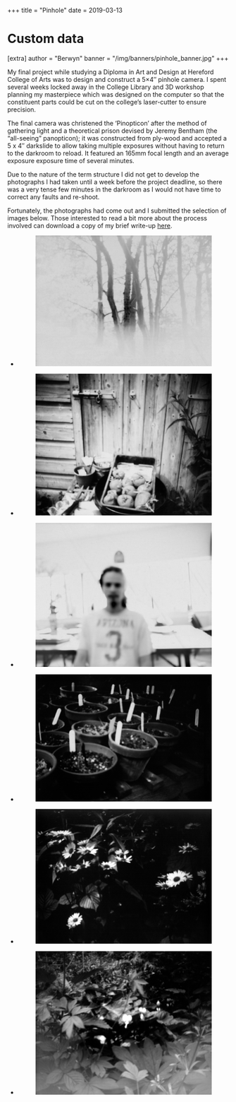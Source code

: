 +++
title = "Pinhole"
date = 2019-03-13

# Custom data
[extra]
author = "Berwyn"
banner = "/img/banners/pinhole_banner.jpg"
+++


<div class="text-block">
  <p>
    My final project while studying a Diploma in Art and Design at Hereford College of Arts was to design and construct a 5&#215;4&#8243; pinhole camera. I spent several weeks locked away in the College Library and 3D workshop planning my masterpiece which was designed on the computer so that the constituent parts could be cut on the college&#8217;s laser-cutter to ensure precision.
  </p>

  <p>
    The final camera was christened the &#8216;Pinopticon&#8217; after the method of gathering light and a theoretical prison devised by Jeremy Bentham (the &#8220;all-seeing&#8221; panopticon); it was constructed from ply-wood and accepted a 5 x 4&#8243; darkslide to allow taking multiple exposures without having to return to the darkroom to reload. It featured an 165mm focal length and an average exposure exposure time of several minutes.
  </p>

  <p>
    Due to the nature of the term structure I did not get to develop the photographs I had taken until a week before the project deadline, so there was a very tense few minutes in the darkroom as I would not have time to correct any faults and re-shoot.
  </p>

  <p>
    Fortunately, the photographs had come out and I submitted the selection of images below. Those interested to read a bit more about the process involved can download a copy of my brief write-up <a href="How-it-was-made-like.pdf">here</a>.
  </p>
</div>

<ul class="gallery">
  <li class="gallery-item">
    <figure>
      <a href="high_res001_clean.jpg">
        <img src="high_res001_clean.jpg" alt="" />
      </a>
    </figure>
  </li>
  <li class="gallery-item">
    <figure>
      <a href="high_res002_clean.jpg">
        <img src="high_res002_clean.jpg" alt="" />
      </a>
    </figure>
  </li>
  <li class="gallery-item">
    <figure>
      <a href="high_res004_clean.jpg">
        <img src="high_res004_clean.jpg" alt="" />
      </a>
    </figure>
  </li>
  <li class="gallery-item">
    <figure>
      <a href="high_res2001_clean.jpg">
        <img src="high_res2001_clean.jpg" alt="" />
      </a>
    </figure>
  </li>
  <li class="gallery-item">
    <figure>
      <a href="high_res2002_clean.jpg">
        <img src="high_res2002_clean.jpg" alt="" />
      </a>
    </figure>
  </li>
  <li class="gallery-item">
    <figure>
      <a href="high_res2003_clean.jpg">
        <img src="high_res2003_clean.jpg" alt="" />
      </a>
    </figure>
  </li>
</ul>

